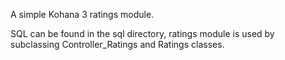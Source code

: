 A simple Kohana 3 ratings module.

SQL can be found in the sql directory, ratings module is used by subclassing Controller_Ratings and Ratings classes.
